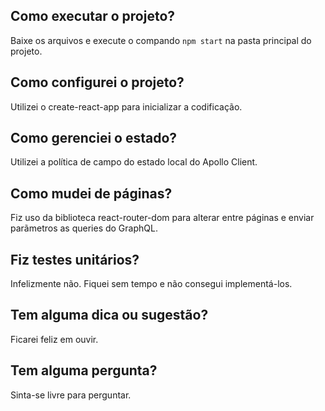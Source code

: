 ## Como executar o projeto?

Baixe os arquivos e execute o compando `npm start` na pasta principal do projeto.

## Como configurei o projeto?

Utilizei o create-react-app para inicializar a codificação.

## Como gerenciei o estado?

Utilizei a política de campo do estado local do Apollo Client.

## Como mudei de páginas?

Fiz uso da biblioteca react-router-dom para alterar entre páginas e enviar parãmetros as queries do GraphQL.

## Fiz testes unitários?

Infelizmente não. Fiquei sem tempo e não consegui implementá-los.

## Tem alguma dica ou sugestão?

Ficarei feliz em ouvir.

## Tem alguma pergunta?

Sinta-se livre para perguntar.